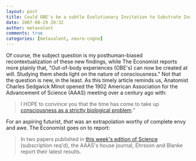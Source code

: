 ```yaml
---
layout: post
title: Could OBE's be a subtle Evolutionary Invitation to Substrate Independence?
date: 2007-08-29 20:32
author: metavalent
comments: true
categories: [metavalent, neuro-cogno]
---
```

Of course, the subject question is my posthuman-biased recontextualization of these new findings, while The Economist reports more plainly that, "Out-of-body experiences (OBE's) can now be created at will. Studying them sheds light on the nature of consciousness." Not that the question is new, in the least. As this timely article reminds us, Anatomist Charles Sedgwick Minot opened the 1902 American Association for the Advancement of Science (AAAS) meeting over a century ago with:<blockquote>I HOPE to convince you that the time has come to take up <a href="https://www.economist.com/science/displaystory.cfm?story_id=9682520">consciousness as a strictly biological problem</a>.”</blockquote>For an aspiring futurist, <em>that</em> was an extrapolation worthy of complete envy and awe. The Economist goes on to report:<blockquote>In two papers published in <a href="https://www.sciencemag.org/cgi/content/short/317/5841/1020a">this week's edition of Science</a> (subscription req'd), the AAAS's house journal, Ehrsson and Blanke report their latest results.</blockquote>

